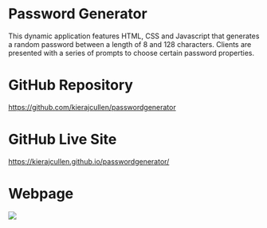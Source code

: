 # Password Generator

This dynamic application features HTML, CSS and Javascript that generates a random password between a length of 8 and 128 characters. Clients are presented with a series of prompts to choose certain password properties.

# GitHub Repository

https://github.com/kierajcullen/passwordgenerator

# GitHub Live Site

https://kierajcullen.github.io/passwordgenerator/

# Webpage

![](screenshot.png)

